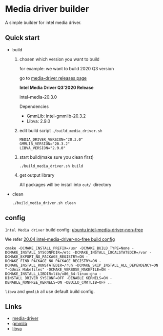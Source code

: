 # Media driver builder

A simple builder for intel media driver.

## Quick start

- build

  1.  chosen which version you want to build

      for example: we want to build 2020 Q3 version

      go to [media-driver releases page](https://github.com/intel/media-driver/releases)

      **Intel Media Driver Q3'2020 Release**

      intel-media-20.3.0

      Dependencies

      - GmmLib: intel-gmmlib-20.3.2
      - Libva: 2.9.0

  2.  edit build script `./build_media_driver.sh`

      ```
      MEDIA_DRIVER_VERSION="20.3.0"
      GMMLIB_VERSION="20.3.2"
      LIBVA_VERSION="2.9.0"
      ```

  3.  start build(make sure you clean first)

      ```
      ./build_media_driver.sh build
      ```

  4.  get output library

      All packages will be install into `out/ `directory

- clean

  ```
  ./build_media_driver.sh clean
  ```

## config

`Intel Media driver` build config: [ubuntu intel-media-driver-non-free](https://launchpad.net/ubuntu/+source/intel-media-driver-non-free)

We refer [20.04 intel-media-driver-no-free build config](https://launchpadlibrarian.net/475527972/buildlog_ubuntu-focal-amd64.intel-media-driver-non-free_20.1.1+ds1-1build1_BUILDING.txt.gz)

```
cmake -DCMAKE_INSTALL_PREFIX=/usr -DCMAKE_BUILD_TYPE=None -DCMAKE_INSTALL_SYSCONFDIR=/etc -DCMAKE_INSTALL_LOCALSTATEDIR=/var -DCMAKE_EXPORT_NO_PACKAGE_REGISTRY=ON -DCMAKE_FIND_PACKAGE_NO_PACKAGE_REGISTRY=ON -DCMAKE_INSTALL_RUNSTATEDIR=/run -DCMAKE_SKIP_INSTALL_ALL_DEPENDENCY=ON "-GUnix Makefiles" -DCMAKE_VERBOSE_MAKEFILE=ON -DCMAKE_INSTALL_LIBDIR=lib/x86_64-linux-gnu -DINSTALL_DRIVER_SYSCONF=OFF -DENABLE_KERNELS=ON -DENABLE_NONFREE_KERNELS=ON -DBUILD_CMRTLIB=OFF ..
```

`libva` and `gmmlib` all use default build config.

## Links

- [media-driver](https://github.com/intel/media-driver/releases)
- [gmmlib](https://github.com/intel/gmmlib/releases)
- [libva](https://github.com/intel/libva/releases)

